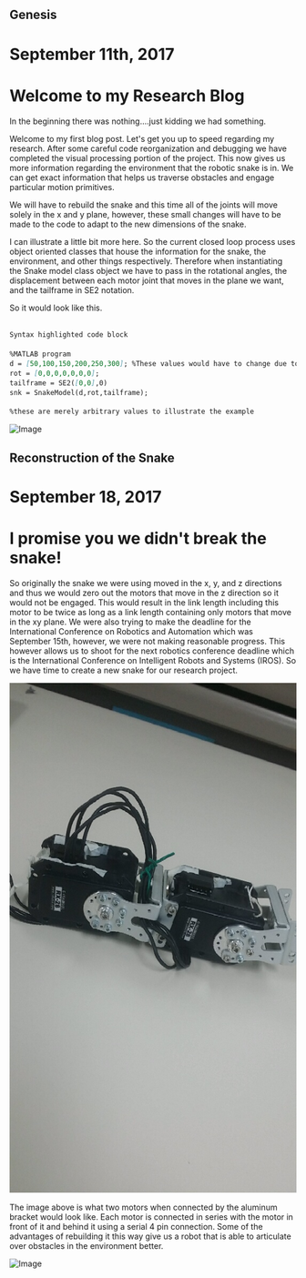 ## **Genesis**
# September 11th, 2017
# Welcome to my Research Blog
In the beginning there was nothing....just kidding we had something.

Welcome to my first blog post. Let's get you up to speed regarding my research. After some careful code reorganization and debugging we have completed the visual processing portion of the project. This now gives us more information regarding the environment that the robotic snake is in. We can get exact information that helps us traverse obstacles and engage particular motion primitives.

We will have to rebuild the snake and this time all of the joints will move solely in the x and y plane, however, these small changes will have to be made to the code to adapt to the new dimensions of the snake.

I can illustrate a little bit more here. So the current closed loop process uses object oriented classes that house the information for the snake, the environment, and other things respectively. Therefore when instantiating the Snake model class object we have to pass in the rotational angles, the displacement between each motor joint that moves in the plane we want, and the tailframe in SE2 notation.

So it would look like this.

```markdown

Syntax highlighted code block

%MATLAB program
d = [50,100,150,200,250,300]; %These values would have to change due to the new displacement.  
rot = [0,0,0,0,0,0,0];
tailframe = SE2([0,0],0)
snk = SnakeModel(d,rot,tailframe);

%these are merely arbitrary values to illustrate the example
```



![Image](src)


## **Reconstruction of the Snake**
# September 18, 2017
# I promise you we didn't break the snake!

So originally the snake we were using moved in the x, y, and z directions and thus we would zero out the motors that move in the z direction so it would not be engaged. This would result in the link length including this motor to be twice as long as a link length containing only motors that move in the xy plane. We were also trying to make the deadline for the International Conference on Robotics and Automation which was September 15th, however, we were not making reasonable progress. This however allows us to shoot for the next robotics conference deadline which is the International Conference on Intelligent Robots and Systems (IROS). So we have time to create a new snake for our research project.

![Image](pics/2_motor_setup_with_bracket.jpg)

The image above is what two motors when connected by the aluminum bracket would look like. Each motor is connected in series with the motor in front of it and behind it using a serial 4 pin connection. Some of the advantages of rebuilding it this way give us a robot that is able to articulate over obstacles in the environment better.

![Image](pics/Motor_ID_configuration)

